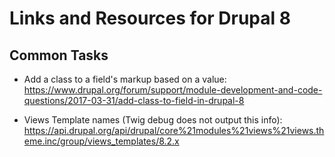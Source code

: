 # Links and Resources for Drupal 8

## Common Tasks
 - Add a class to a field's markup based on a value: https://www.drupal.org/forum/support/module-development-and-code-questions/2017-03-31/add-class-to-field-in-drupal-8
 
 - Views Template names (Twig debug does not output this info): https://api.drupal.org/api/drupal/core%21modules%21views%21views.theme.inc/group/views_templates/8.2.x
 
